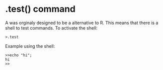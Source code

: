 # .test() command

A was orginaly designed to be a alternative to R. This means that there is a shell to test commands. To activate the shell:

    >.test
Example using the shell:

    >>echo "hi";
    hi
    >>
